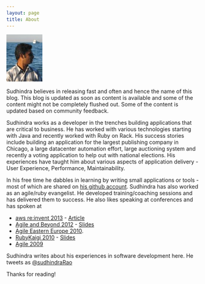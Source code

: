 ```yaml
---
layout: page
title: About
---
```


<p><img class="avatar" src="/images/me.png" alt="Sudhindra Rao" /></p>

Sudhindra believes in releasing fast and often and hence the name of this blog. This blog is updated as soon as content is available and some of the content might not be completely flushed out. Some of the content is updated based on community feedback.

Sudhindra works as a developer in the trenches building applications that are critical to business. He has worked with various technologies starting with Java and recently worked with Ruby on Rack.
His success stories include building an application for the largest publishing company in Chicago, a large datacenter automation effort, large auctioning system and recently a voting application to help out with national elections. His experiences have taught him about various aspects of application delivery - User Experience, Performance, Maintainability.

In his free time he dabbles in learning by writing small applications or tools - most of which are shared on [his github account](http://github.com/betarelease).
Sudhindra has also worked as an agile/ruby evangelist. He developed training/coaching sessions and has delivered them to success. He also likes speaking at conferences and has spoken at

- [aws re:invent 2013](http://blogs.aws.amazon.com/application-management/post/TxZ8FZHFP6EYOQ/AWS-re-Invent-2013-Sessions-Now-Available) - [Article](http://www.thoughtworks.com/insights/blog/ebdeployer-automate-your-deployments-aws-elastic-beanstalk)
- [Agile and Beyond 2012](http://agileandbeyond.org) - [Slides](http://betarelease.github.io/build_feedback/slides.html)
- [Agile Eastern Europe 2010](http://agileee.org).
- [RubyKaigi 2010](http://rubykaigi.org) - [Slides](http://betarelease.github.io/images/rocking_the_enterprise.ppt)
- [Agile 2009](http://agileconf.com)

Sudhindra writes about his experiences in software development here.
He tweets as [@sudhindraRao](http://twitter.com/sudhindraRao)

Thanks for reading!
